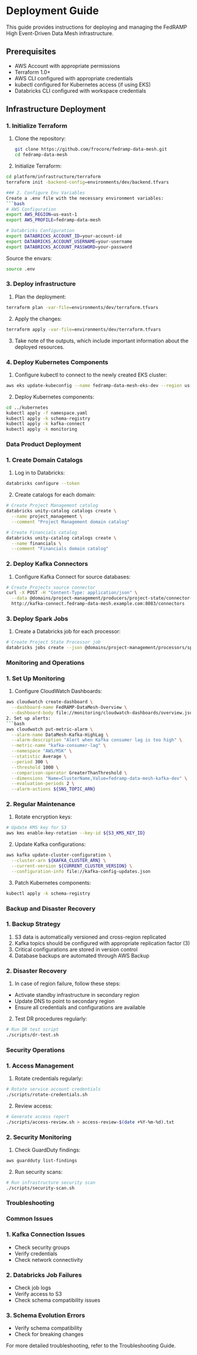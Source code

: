 # Deployment Guide

This guide provides instructions for deploying and managing the FedRAMP High Event-Driven Data Mesh infrastructure.

## Prerequisites

- AWS Account with appropriate permissions
- Terraform 1.0+
- AWS CLI configured with appropriate credentials
- kubectl configured for Kubernetes access (if using EKS)
- Databricks CLI configured with workspace credentials

## Infrastructure Deployment

### 1. Initialize Terraform

1. Clone the repository:
   ```bash
   git clone https://github.com/frocore/fedramp-data-mesh.git
   cd fedramp-data-mesh
2. Initialize Terraform:
```bash
cd platform/infrastructure/terraform
terraform init -backend-config=environments/dev/backend.tfvars

### 2. Configure Env Variables
Create a .env file with the necessary environment variables:
```bash
# AWS Configuration
export AWS_REGION=us-east-1
export AWS_PROFILE=fedramp-data-mesh

# Databricks Configuration
export DATABRICKS_ACCOUNT_ID=your-account-id
export DATABRICKS_ACCOUNT_USERNAME=your-username
export DATABRICKS_ACCOUNT_PASSWORD=your-password
```
Source the envars:
```bash
source .env
```

### 3. Deploy infrastructure

1. Plan the deployment:
```bash
terraform plan -var-file=environments/dev/terraform.tfvars
```
2. Apply the changes:
```bash
terraform apply -var-file=environments/dev/terraform.tfvars
```
3. Take note of the outputs, which include important information about the deployed resources.

### 4. Deploy Kubernetes Components

1. Configure kubectl to connect to the newly created EKS cluster:
```bash
aws eks update-kubeconfig --name fedramp-data-mesh-eks-dev --region us-east-1
```
2. Deploy Kubernetes components:
```bash
cd ../kubernetes
kubectl apply -f namespace.yaml
kubectl apply -k schema-registry
kubectl apply -k kafka-connect
kubectl apply -k monitoring
```

### Data Product Deployment

### 1. Create Domain Catalogs

1. Log in to Databricks:
```bash
databricks configure --token
```
2. Create catalogs for each domain:
```bash
# Create Project Management catalog
databricks unity-catalog catalogs create \
  --name project_management \
  --comment "Project Management domain catalog"

# Create Financials catalog
databricks unity-catalog catalogs create \
  --name financials \
  --comment "Financials domain catalog"
```

### 2. Deploy Kafka Connectors

1. Configure Kafka Connect for source databases:
```bash
# Create Projects source connector
curl -X POST -H "Content-Type: application/json" \
  --data @domains/project-management/producers/project-state/connector-config.json \
  http://kafka-connect.fedramp-data-mesh.example.com:8083/connectors
```

### 3. Deploy Spark Jobs

1. Create a Databricks job for each processor:
```bash
# Create Project State Processor job
databricks jobs create --json @domains/project-management/processors/spark/job-config.json
```

### Monitoring and Operations

### 1. Set Up Monitoring

1. Configure CloudWatch Dashboards:
```bash
aws cloudwatch create-dashboard \
  --dashboard-name FedRAMP-DataMesh-Overview \
  --dashboard-body file://monitoring/cloudwatch-dashboards/overview.json```
2. Set up alerts:
```bash
aws cloudwatch put-metric-alarm \
  --alarm-name DataMesh-Kafka-HighLag \
  --alarm-description "Alert when Kafka consumer lag is too high" \
  --metric-name "kafka-consumer-lag" \
  --namespace "AWS/MSK" \
  --statistic Average \
  --period 300 \
  --threshold 1000 \
  --comparison-operator GreaterThanThreshold \
  --dimensions "Name=ClusterName,Value=fedramp-data-mesh-kafka-dev" \
  --evaluation-periods 2 \
  --alarm-actions ${SNS_TOPIC_ARN}
```

### 2. Regular Maintenance

1. Rotate encryption keys:
```bash
# Update KMS key for S3
aws kms enable-key-rotation --key-id ${S3_KMS_KEY_ID}
```
2. Update Kafka configurations:
```bash
aws kafka update-cluster-configuration \
  --cluster-arn ${KAFKA_CLUSTER_ARN} \
  --current-version ${CURRENT_CLUSTER_VERSION} \
  --configuration-info file://kafka-config-updates.json
```
3. Patch Kubernetes components:
```bash
kubectl apply -k schema-registry
```

### Backup and Disaster Recovery

### 1. Backup Strategy

1. S3 data is automatically versioned and cross-region replicated
2. Kafka topics should be configured with appropriate replication factor (3)
3. Critical configurations are stored in version control
4. Database backups are automated through AWS Backup

### 2. Disaster Recovery
1. In case of region failure, follow these steps:

- Activate standby infrastructure in secondary region
- Update DNS to point to secondary region
- Ensure all credentials and configurations are available

2. Test DR procedures regularly:
```bash
# Run DR test script
./scripts/dr-test.sh
```

### Security Operations

### 1. Access Management

1. Rotate credentials regularly:
```bash
# Rotate service account credentials
./scripts/rotate-credentials.sh
```
2. Review access:
```bash
# Generate access report
./scripts/access-review.sh > access-review-$(date +%Y-%m-%d).txt
```

### 2. Security Monitoring

1. Check GuardDuty findings:
```bash
aws guardduty list-findings
```
2. Run security scans:
```bash
# Run infrastructure security scan
./scripts/security-scan.sh
```

### Troubleshooting

### Common Issues

### 1. Kafka Connection Issues

- Check security groups
- Verify credentials
- Check network connectivity

### 2. Databricks Job Failures

- Check job logs
- Verify access to S3
- Check schema compatibility issues

### 3. Schema Evolution Errors

- Verify schema compatibility
- Check for breaking changes

For more detailed troubleshooting, refer to the Troubleshooting Guide.

